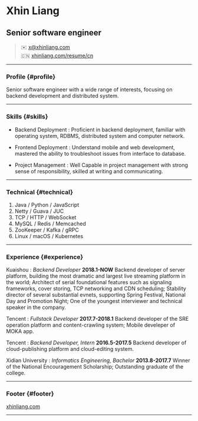 # Xhin Liang
## Senior software engineer

> ✉️ <x@xhinliang.com>  
> 🇨🇳 [xhinliang.com/resume/cn](/resume/cn)

------

### Profile {#profile}

Senior software engineer with a wide range of interests, focusing on backend development and distributed system.

------

### Skills {#skills}

* Backend Deployment
  : Proficient in backend deployment, familiar with operating system, RDBMS, distributed system and computer network.

* Frontend Deployment
  : Understand mobile and web development, mastered the ability to troubleshoot issues from interface to database.

* Project Management
  : Well Capable in project management with strong sense of responsibility, skilled at writing and communicating.

-------

### Technical {#technical}

1. Java / Python / JavaScript
2. Netty / Guava / JUC
3. TCP / HTTP / WebSocket
4. MySQL / Redis / Memcached
5. ZooKeeper / Kafka / gRPC
6. Linux / macOS / Kubernetes

------

### Experience {#experience}

Kuaishou
: *Backend Developer*
  __2018.1-NOW__
  Backend developer of server platform, building the most dramatic and largest live streaming platform in the world; Architect of serial foundational features such as signaling frameworks, cover storing, TCP networking and CDN scheduling; Stability director of several substantial evnets, supporting Spring Festival, National Day and Promotion Night; One of the youngest interviewer and technical speaker in the company.

Tencent
: *Fullstack Developer*
  __2017.7-2018.1__
  Backend developer of the SRE operation platform and content-crawling system; Mobile develeper of MOKA app.

Tencent
: *Backend Developer, Intern*
  __2016.5-2017.5__
  Backend developer of cloud-publishing platform and cloud-editing system.

Xidian University
: *Informatics Engineering, Bachelor*
  __2013.8-2017.7__
  Winner of the National Encouragement Scholarship; Outstanding graduate of the college.

------

### Footer {#footer}

[xhinliang.com](https://xhinliang.com)

------
